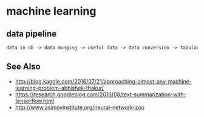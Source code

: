 # machine learning
## data pipeline
```txt
data in db -> data munging -> useful data -> data conversion -> tabular data
```

## See Also
- http://blog.kaggle.com/2016/07/21/approaching-almost-any-machine-learning-problem-abhishek-thakur/
- https://research.googleblog.com/2016/08/text-summarization-with-tensorflow.html
- http://www.asimovinstitute.org/neural-network-zoo
